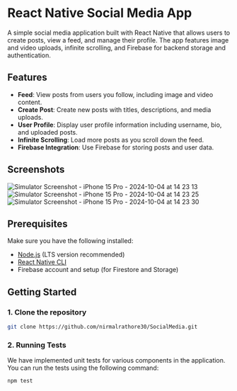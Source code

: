 # React Native Social Media App

A simple social media application built with React Native that allows users to create posts, view a feed, and manage their profile. The app features image and video uploads, infinite scrolling, and Firebase for backend storage and authentication.

## Features

- **Feed**: View posts from users you follow, including image and video content.
- **Create Post**: Create new posts with titles, descriptions, and media uploads.
- **User Profile**: Display user profile information including username, bio, and uploaded posts.
- **Infinite Scrolling**: Load more posts as you scroll down the feed.
- **Firebase Integration**: Use Firebase for storing posts and user data.

## Screenshots
![Simulator Screenshot - iPhone 15 Pro - 2024-10-04 at 14 23 13](https://github.com/user-attachments/assets/934a5d7d-7661-460b-9e24-13297bce1079)![Simulator Screenshot - iPhone 15 Pro - 2024-10-04 at 14 23 25](https://github.com/user-attachments/assets/ca463b2b-4327-46be-8e88-9c06543f83e2)![Simulator Screenshot - iPhone 15 Pro - 2024-10-04 at 14 23 30](https://github.com/user-attachments/assets/35ad6f1c-afe4-4e3e-83c1-1d4c2286b888)



## Prerequisites

Make sure you have the following installed:

- [Node.js](https://nodejs.org/) (LTS version recommended)
- [React Native CLI](https://reactnative.dev/docs/environment-setup)
- Firebase account and setup (for Firestore and Storage)

## Getting Started

### 1. Clone the repository

```bash
git clone https://github.com/nirmalrathore30/SocialMedia.git
```
### 2. Running Tests

We have implemented unit tests for various components in the application. You can run the tests using the following command:

```bash
npm test
```
